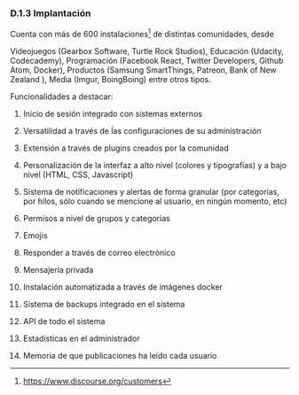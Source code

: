 ### D.1.3 Implantación

Cuenta con más de 600 instalaciones[^1] de distintas comunidades, desde

Videojuegos (Gearbox Software, Turtle Rock Studios), Educación (Udacity, Codecademy), Programación (Facebook React, Twitter Developers, Github Atom, Docker), Productos (Samsung SmartThings, Patreon, Bank of New Zealand ), Media (Imgur, BoingBoing) entre otros tipos. 

Funcionalidades a destacar: 

1. Inicio de sesión integrado con sistemas externos 

2. Versatilidad a través de ĺas configuraciones de su administración

3. Extensión a través de plugins creados por la comunidad

4. Personalización de la interfaz a alto nivel (colores y tipografías) y a bajo nivel (HTML, CSS, Javascript) 

5. Sistema de notificaciones y alertas de forma granular (por categorías, por hilos, sólo cuando se mencione al usuario, en ningún momento, etc)

6. Permisos a nivel de grupos y categorías

7. Emojis

8. Responder a través de correo electrónico 

9. Mensajería privada

10. Instalación automatizada a través de imágenes docker

11. Sistema de backups integrado en el sistema

12. API de todo el sistema

13. Estadísticas en el administrador

14. Memoria de que publicaciones ha leído cada usuario 


[^1]: https://www.discourse.org/customers
